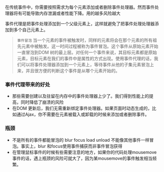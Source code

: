 在传统事件中，你需要按照需求为每个元素添加或者删除事件处理器。然而事件处理器将有可能导致内存泄漏或者性能下降。用的越多风险越大

事件代理是把事件处理添加到一个父级元素上，这样就避免了把事件处理处理器添加到多个自己元素上。

> `事件冒泡` 当一个元素的事件被触发时，同样的元素将会在那个元素的所有祖先元素中被触发。这一时间过程被称为事件冒泡。这个事件从原始元素开始一直冒泡到DOM 树的最上层。对任何一个事件来说，其目标元素都是原始元素，目标元素在我们的事件中是属性的方式出现。使用事件代理的话，我们可以将事件处理器添加到一个元素上，等待事件从他的子集元素冒泡上来，并且很方便的判断这个事件是从哪个元素开始的。

### 事件代理带来的好处

* 那些需要创建以及驻留在内存中的事件处理器上少了。我们得到性能上的提高，同时降低了崩溃的风险
* 在DOM 更新后，我们无需重新绑定事件处理器。如果页面时动态生成的，比如通过Ajax，你不需要在元素被载入或卸载的时候来添加或者删除事件。


### 瓶颈
* 不是所有的事件都能冒泡的 blur focus load unload 不能像其他事件一样冒泡。事实上，blur 和focus使用事件捕获而非事件冒泡获得
* 在管理鼠标事件的时候有些需要注意的地方，如果你的代码处理mousemove事件的话，遇上瓶颈的风险可就大了，因为某mousemove的事件触发相当频繁。
